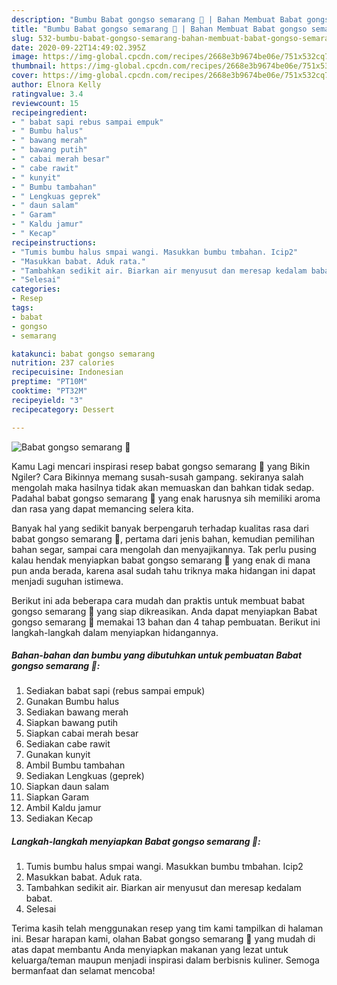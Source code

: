 ```yaml
---
description: "Bumbu Babat gongso semarang 🥩 | Bahan Membuat Babat gongso semarang 🥩 Yang Sempurna"
title: "Bumbu Babat gongso semarang 🥩 | Bahan Membuat Babat gongso semarang 🥩 Yang Sempurna"
slug: 532-bumbu-babat-gongso-semarang-bahan-membuat-babat-gongso-semarang-yang-sempurna
date: 2020-09-22T14:49:02.395Z
image: https://img-global.cpcdn.com/recipes/2668e3b9674be06e/751x532cq70/babat-gongso-semarang-🥩-foto-resep-utama.jpg
thumbnail: https://img-global.cpcdn.com/recipes/2668e3b9674be06e/751x532cq70/babat-gongso-semarang-🥩-foto-resep-utama.jpg
cover: https://img-global.cpcdn.com/recipes/2668e3b9674be06e/751x532cq70/babat-gongso-semarang-🥩-foto-resep-utama.jpg
author: Elnora Kelly
ratingvalue: 3.4
reviewcount: 15
recipeingredient:
- " babat sapi rebus sampai empuk"
- " Bumbu halus"
- " bawang merah"
- " bawang putih"
- " cabai merah besar"
- " cabe rawit"
- " kunyit"
- " Bumbu tambahan"
- " Lengkuas geprek"
- " daun salam"
- " Garam"
- " Kaldu jamur"
- " Kecap"
recipeinstructions:
- "Tumis bumbu halus smpai wangi. Masukkan bumbu tmbahan. Icip2"
- "Masukkan babat. Aduk rata."
- "Tambahkan sedikit air. Biarkan air menyusut dan meresap kedalam babat."
- "Selesai"
categories:
- Resep
tags:
- babat
- gongso
- semarang

katakunci: babat gongso semarang 
nutrition: 237 calories
recipecuisine: Indonesian
preptime: "PT10M"
cooktime: "PT32M"
recipeyield: "3"
recipecategory: Dessert

---
```



![Babat gongso semarang 🥩](https://img-global.cpcdn.com/recipes/2668e3b9674be06e/751x532cq70/babat-gongso-semarang-🥩-foto-resep-utama.jpg)

Kamu Lagi mencari inspirasi resep babat gongso semarang 🥩 yang Bikin Ngiler? Cara Bikinnya memang susah-susah gampang. sekiranya salah mengolah maka hasilnya tidak akan memuaskan dan bahkan tidak sedap. Padahal babat gongso semarang 🥩 yang enak harusnya sih memiliki aroma dan rasa yang dapat memancing selera kita.

Banyak hal yang sedikit banyak berpengaruh terhadap kualitas rasa dari babat gongso semarang 🥩, pertama dari jenis bahan, kemudian pemilihan bahan segar, sampai cara mengolah dan menyajikannya. Tak perlu pusing kalau hendak menyiapkan babat gongso semarang 🥩 yang enak di mana pun anda berada, karena asal sudah tahu triknya maka hidangan ini dapat menjadi suguhan istimewa.




Berikut ini ada beberapa cara mudah dan praktis untuk membuat babat gongso semarang 🥩 yang siap dikreasikan. Anda dapat menyiapkan Babat gongso semarang 🥩 memakai 13 bahan dan 4 tahap pembuatan. Berikut ini langkah-langkah dalam menyiapkan hidangannya.

<!--inarticleads1-->

##### Bahan-bahan dan bumbu yang dibutuhkan untuk pembuatan Babat gongso semarang 🥩:

1. Sediakan  babat sapi (rebus sampai empuk)
1. Gunakan  Bumbu halus
1. Sediakan  bawang merah
1. Siapkan  bawang putih
1. Siapkan  cabai merah besar
1. Sediakan  cabe rawit
1. Gunakan  kunyit
1. Ambil  Bumbu tambahan
1. Sediakan  Lengkuas (geprek)
1. Siapkan  daun salam
1. Siapkan  Garam
1. Ambil  Kaldu jamur
1. Sediakan  Kecap




<!--inarticleads2-->

##### Langkah-langkah menyiapkan Babat gongso semarang 🥩:

1. Tumis bumbu halus smpai wangi. Masukkan bumbu tmbahan. Icip2
1. Masukkan babat. Aduk rata.
1. Tambahkan sedikit air. Biarkan air menyusut dan meresap kedalam babat.
1. Selesai




Terima kasih telah menggunakan resep yang tim kami tampilkan di halaman ini. Besar harapan kami, olahan Babat gongso semarang 🥩 yang mudah di atas dapat membantu Anda menyiapkan makanan yang lezat untuk keluarga/teman maupun menjadi inspirasi dalam berbisnis kuliner. Semoga bermanfaat dan selamat mencoba!
